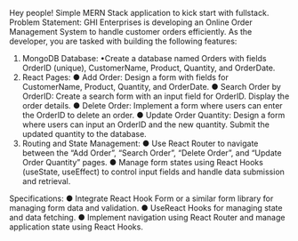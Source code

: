 Hey people!
Simple MERN Stack application to kick start with fullstack.
Problem Statement:
GHI Enterprises is developing an Online Order Management System to handle customer orders efficiently. As the developer, you are tasked with building the following 
features:
 1. MongoDB Database:
   •Create a database named Orders with fields OrderID (unique), CustomerName, Product, Quantity, and OrderDate.
 2. React Pages:
   ● Add Order: Design a form with fields for CustomerName, Product, Quantity, and OrderDate.
   ● Search Order by OrderID: Create a search form with an input field for OrderID. Display the order details.
   ● Delete Order: Implement a form where users can enter the OrderID to delete an order.
   ● Update Order Quantity: Design a form where users can input an OrderID and the new quantity. Submit the updated quantity to the database.
 4. Routing and State Management:
   ● Use React Router to navigate between the “Add Order”, “Search Order”, “Delete Order”, and “Update Order Quantity” pages.
   ● Manage form states using React Hooks (useState, useEffect) to control input fields and handle data submission and retrieval.

 Specifications:
 ● Integrate React Hook Form or a similar form library for managing form data and validation.
 ● UseReact Hooks for managing state and data fetching.
 ● Implement navigation using React Router and manage application state using React Hooks.
